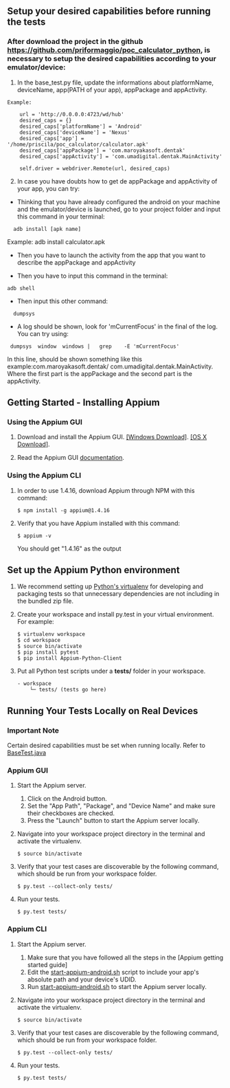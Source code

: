 ## Setup your desired capabilities before running the tests

### After download the project in the github https://github.com/priformaggio/poc_calculator_python, is necessary to setup the desired capabilities according to your emulator/device:

1. In the base_test.py file, update the informations about platformName, deviceName, app(PATH of your app), appPackage and appActivity.

```
Example:

    url = 'http://0.0.0.0:4723/wd/hub'
    desired_caps = {}
    desired_caps['platformName'] = 'Android'
    desired_caps['deviceName'] = 'Nexus'
    desired_caps['app'] = '/home/priscila/poc_calculator/calculator.apk'
    desired_caps['appPackage'] = 'com.maroyakasoft.dentak'
    desired_caps['appActivity'] = 'com.umadigital.dentak.MainActivity'

    self.driver = webdriver.Remote(url, desired_caps)
  ```

 2. In case you have doubts how to get de appPackage and appActivity of your app, you can try:

  - Thinking that you have already configured the android on your machine and the emulator/device is launched, go to your project folder and input this command in your terminal:

```
  adb install [apk name]
```

  Example: adb install calculator.apk

  - Then you have to launch the activity from the app that you want to describe the appPackage and appActivity

  - Then you have to input this command in the terminal:

```
adb shell  
```

  - Then input this other command:

```
  dumpsys
```

  - A log should be shown, look for 'mCurrentFocus' in the final of the log. You can try using:

  ```
   dumpsys	window	windows	|	grep	-E 'mCurrentFocus'
  ```

  In this line, should be shown something like this example:com.maroyakasoft.dentak/ com.umadigital.dentak.MainActivity. Where the first part is the appPackage and the second part is the appActivity.



## Getting Started - Installing Appium

### Using the Appium GUI

1. Download and install the Appium GUI. [[Windows Download]](https://bitbucket.org/appium/appium.app/downloads/AppiumForWindows_1_4_16_1.zip). [[OS X Download]](https://bitbucket.org/appium/appium.app/downloads/appium-1.4.13.dmg).


2. Read the Appium GUI [documentation](http://appium.io/slate/en/v1.4.13/#appium-gui).

### Using the Appium CLI

1. In order to use 1.4.16, download Appium through NPM with this command:

    ```
    $ npm install -g appium@1.4.16
    ```

2. Verify that you have Appium installed with this command:

    ```
    $ appium -v
    ```

   You should get "1.4.16" as the output

## Set up the Appium Python environment

1. We recommend setting up [Python's virtualenv](https://pypi.python.org/pypi/virtualenv) for developing and packaging tests so that unnecessary dependencies are not including in the bundled zip file.
2. Create your workspace and install py.test in your virtual environment. For example:

    ```
    $ virtualenv workspace
    $ cd workspace
    $ source bin/activate
    $ pip install pytest
    $ pip install Appium-Python-Client
    ```

3. Put all Python test scripts under a **tests/** folder in your workspace.

    ```
    - workspace
        └─ tests/ (tests go here)
    ```

## Running Your Tests Locally on Real Devices

### **Important Note**
Certain desired capabilities must be set when running locally. Refer to [BaseTest.java](./tests/tests/base_tests/base_test.py#L26-L32)

### Appium GUI

1. Start the Appium server.
    1. Click on the Android button.
    2. Set the "App Path", "Package", and "Device Name" and make sure their checkboxes are checked.
    3. Press the "Launch" button to start the Appium server locally.

2. Navigate into your workspace project directory in the terminal and activate the virtualenv.

    ```
    $ source bin/activate
    ```

3. Verify that your test cases are discoverable by the following command, which should be run from your workspace folder.

    ```
    $ py.test --collect-only tests/
    ```

4. Run your tests.

    ```
    $ py.test tests/
    ```

### Appium CLI

1. Start the Appium server.
    1. Make sure that you have followed all the steps in the [Appium getting started guide]
    2. Edit the [start-appium-android.sh](./start-appium-android.sh) script to include your app's absolute path and your device's UDID.
    3. Run [start-appium-android.sh](./start-appium-android.sh) to start the Appium server locally.

2. Navigate into your workspace project directory in the terminal and activate the virtualenv.

    ```
    $ source bin/activate
    ```

3. Verify that your test cases are discoverable by the following command, which should be run from your workspace folder.

    ```
    $ py.test --collect-only tests/
    ```
4. Run your tests.

    ```
    $ py.test tests/
    ```
